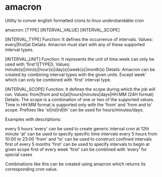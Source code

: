 # amacron
Utility to conver english formatted crons to linux understandable cron

amacron: [TYPE] [INTERVAL_VALUE] [INTERVAL_SCOPE]

[INTERVAL_TYPE]
Function:   It defines the occurrence of intervals.
Values:     every|first|at
Details:    Amacron must start with any of these supported interval types.

[INTERVAL_UNIT]
Function:   It represents the unit of time.week can only be used with 'first'([TYPE]).
Values:     minute(s)|min(s)|hour(s)|day(s)|week(s)|month(s)
Details:    Amacron can be created by combining interval types with the given units.
            Except week' which can only be combined with 'first' interval type.

[INTERVAL_SCOPE]
Function:   It defines the scope during which the job will run.
Values:     from|from and to|at|hours|minutes|days|HH:MM (24H format)
Details:    The scope is a combination of one or two of the supported values.
            Time in HH:MM format is supported only with the 'from' and 'from and to' scope.
            Prefixes like 'st|nd|rd|th' can be used for hours/minutes/days.

Examples with descriptions:

every 5 hours                       'every' can be used to create generic interval cron
at 12th minute                      'at' can be used to specify specific time intervals
every 5 hours from 10:00 to 23:00   'from' and 'to' can be used to construct confined intervals
first of every 5 months             'first' can be used to specify intervals to begin at given scope
first of every week                 'first' can be combined with 'every' for special cases

Combinations like this can be created using amacron which returns its corresponding cron value.
